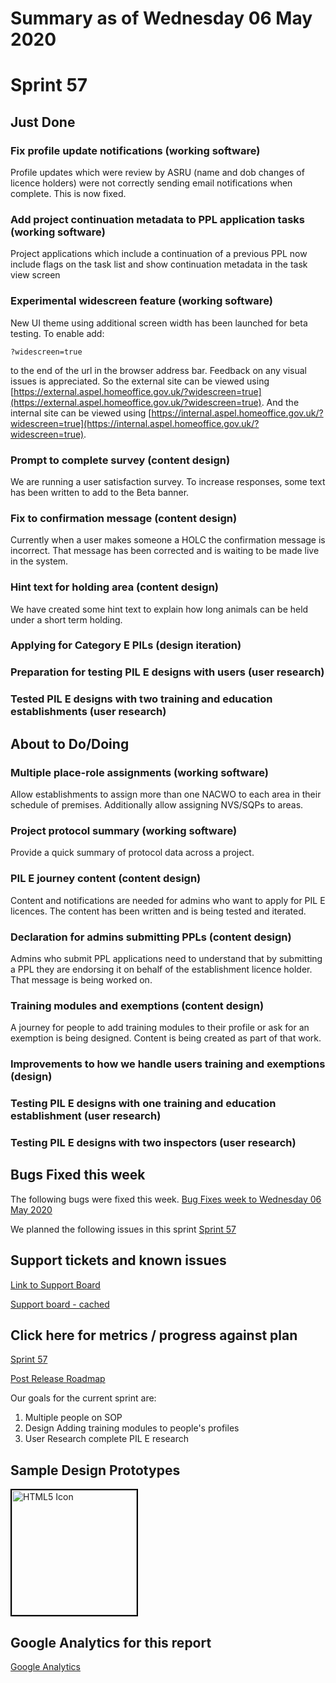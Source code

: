 # Summary as of Wednesday 06 May 2020 

# Sprint 57

## Just Done
### Fix profile update notifications (working software)
Profile updates which were review by ASRU (name and dob changes of licence holders) were not correctly sending email notifications when complete. This is now fixed.
### Add project continuation metadata to PPL application tasks (working software)
Project applications which include a continuation of a previous PPL now include flags on the task list and show continuation metadata in the task view screen
### Experimental widescreen feature (working software)
New UI theme using additional screen width has been launched for beta testing. To enable add:

`?widescreen=true` 

to the end of the url in the browser address bar. Feedback on any visual issues is appreciated.
So the external site can be viewed using [https://external.aspel.homeoffice.gov.uk/?widescreen=true](https://external.aspel.homeoffice.gov.uk/?widescreen=true).
And the internal site can be viewed using [https://internal.aspel.homeoffice.gov.uk/?widescreen=true](https://internal.aspel.homeoffice.gov.uk/?widescreen=true).

### Prompt to complete survey (content design)
We are running a user satisfaction survey. To increase responses, some text has been written to add to the Beta banner. 
### Fix to confirmation message (content design)
Currently when a user makes someone a HOLC the confirmation message is incorrect. That message has been corrected and is waiting to be made live in the system. 
### Hint text for holding area (content design)
We have created some hint text to explain how long animals can be held under a short term holding.
### Applying for Category E PILs (design iteration)
### Preparation for testing PIL E designs with users (user research)
### Tested PIL E designs with two training and education establishments (user research)

## About to Do/Doing
### Multiple place-role assignments (working software)
Allow establishments to assign more than one NACWO to each area in their schedule of premises. Additionally allow assigning NVS/SQPs to areas.
### Project protocol summary (working software)
Provide a quick summary of protocol data across a project.
### PIL E journey content (content design)
Content and notifications are needed for admins who want to apply for PIL E licences. The content has been written and is being tested and iterated.
### Declaration for admins submitting PPLs (content design)
Admins who submit PPL applications need to understand that by submitting a PPL they are endorsing it on behalf of the establishment licence holder. That message is being worked on.
### Training modules and exemptions (content design)
A journey for people to add training modules to their profile or ask for an exemption is being designed. Content is being created as part of that work. 
### Improvements to how we handle users training and exemptions (design)
### Testing PIL E designs with one training and education establishment (user research)
### Testing PIL E designs with two inspectors (user research)

## Bugs Fixed this week
The following bugs were fixed this week.
[Bug Fixes week to Wednesday 06 May 2020](graphs/bugs06052020.png)

We planned the following issues in this sprint 
[Sprint 57](graphs/sprint06052020.png)

## Support tickets and known issues
[Link to Support Board](https://collaboration.homeoffice.gov.uk/jira/secure/RapidBoard.jspa?rapidView=1717&selectedIssue=ASSB-253)

[Support board - cached](graphs/supportBoard06052020.png)

## Click here for metrics / progress against plan
[Sprint 57](graphs/progress06052020.png)

[Post Release Roadmap](graphs/roadmap06052020.png)

Our goals for the current sprint are:
1. Multiple people on SOP 
2. Design Adding training modules to people's profiles 
3. User Research complete PIL E research

## Sample Design Prototypes
<a href="graphs/proto1_06052020.png"><img src="graphs/proto1_06052020.png" alt="HTML5 Icon" width="200" style="border:2px solid black"></a>
<br>

## Google Analytics for this report
[Google Analytics](graphs/GA06052020.png)

